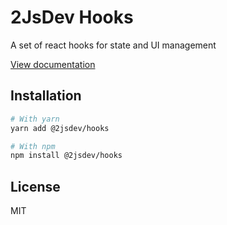 # 2JsDev Hooks

A set of react hooks for state and UI management

[View documentation](https://2jsdev.dev/)

## Installation

```bash
# With yarn
yarn add @2jsdev/hooks

# With npm
npm install @2jsdev/hooks
```

## License

MIT
